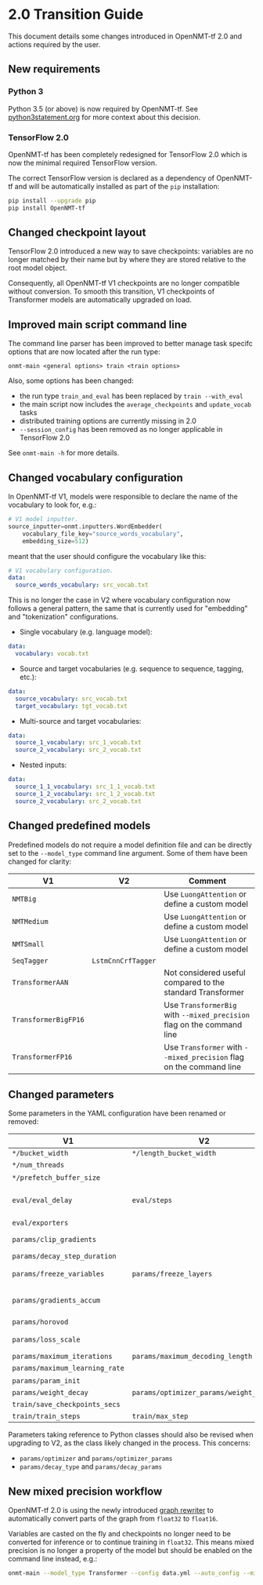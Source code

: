 # 2.0 Transition Guide

This document details some changes introduced in OpenNMT-tf 2.0 and actions required by the user.

## New requirements

### Python 3

Python 3.5 (or above) is now required by OpenNMT-tf. See [python3statement.org](https://python3statement.org/) for more context about this decision.

### TensorFlow 2.0

OpenNMT-tf has been completely redesigned for TensorFlow 2.0 which is now the minimal required TensorFlow version.

The correct TensorFlow version is declared as a dependency of OpenNMT-tf and will be automatically installed as part of the `pip` installation:

```bash
pip install --upgrade pip
pip install OpenNMT-tf
```

## Changed checkpoint layout

TensorFlow 2.0 introduced a new way to save checkpoints: variables are no longer matched by their name but by where they are stored relative to the root model object.

Consequently, all OpenNMT-tf V1 checkpoints are no longer compatible without conversion. To smooth this transition, V1 checkpoints of Transformer models are automatically upgraded on load.

## Improved main script command line

The command line parser has been improved to better manage task specifc options that are now located after the run type:

```text
onmt-main <general options> train <train options>
```

Also, some options has been changed:

* the run type `train_and_eval` has been replaced by `train --with_eval`
* the main script now includes the `average_checkpoints` and `update_vocab` tasks
* distributed training options are currently missing in 2.0
* `--session_config` has been removed as no longer applicable in TensorFlow 2.0

See `onmt-main -h` for more details.

## Changed vocabulary configuration

In OpenNMT-tf V1, models were responsible to declare the name of the vocabulary to look for, e.g.:

```python
# V1 model inputter.
source_inputter=onmt.inputters.WordEmbedder(
    vocabulary_file_key="source_words_vocabulary",
    embedding_size=512)
```

meant that the user should configure the vocabulary like this:

```yaml
# V1 vocabulary configuration.
data:
  source_words_vocabulary: src_vocab.txt
```

This is no longer the case in V2 where vocabulary configuration now follows a general pattern, the same that is currently used for "embedding" and "tokenization" configurations.

* Single vocabulary (e.g. language model):

```yaml
data:
  vocabulary: vocab.txt
```

* Source and target vocabularies (e.g. sequence to sequence, tagging, etc.):

```yaml
data:
  source_vocabulary: src_vocab.txt
  target_vocabulary: tgt_vocab.txt
```

* Multi-source and target vocabularies:

```yaml
data:
  source_1_vocabulary: src_1_vocab.txt
  source_2_vocabulary: src_2_vocab.txt
```

* Nested inputs:

```yaml
data:
  source_1_1_vocabulary: src_1_1_vocab.txt
  source_1_2_vocabulary: src_1_2_vocab.txt
  source_2_vocabulary: src_2_vocab.txt
```

## Changed predefined models

Predefined models do not require a model definition file and can be directly set to the `--model_type` command line argument. Some of them have been changed for clarity:

| V1 | V2 | Comment |
| --- | --- | --- |
| `NMTBig` | | Use `LuongAttention` or define a custom model |
| `NMTMedium` | | Use `LuongAttention` or define a custom model |
| `NMTSmall` | | Use `LuongAttention` or define a custom model |
| `SeqTagger` | `LstmCnnCrfTagger` | |
| `TransformerAAN` | | Not considered useful compared to the standard Transformer |
| `TransformerBigFP16` | | Use `TransformerBig` with `--mixed_precision` flag on the command line |
| `TransformerFP16` | | Use `Transformer` with `--mixed_precision` flag on the command line |

## Changed parameters

Some parameters in the YAML configuration have been renamed or removed:

| V1 | V2 | Comment |
| --- | --- | --- |
| `*/bucket_width` | `*/length_bucket_width` | |
| `*/num_threads` | | Automatic value |
| `*/prefetch_buffer_size` | | Automatic value |
| `eval/eval_delay` | `eval/steps` | Use steps instead of seconds to set the evaluation frequency |
| `eval/exporters` | | Not implemented |
| `params/clip_gradients` | | Set [`clipnorm` or `clipvalue`](https://www.tensorflow.org/versions/r2.0/api_docs/python/tf/keras/optimizers/Optimizer#__init__) in `params/optimizer_params/` |
| `params/decay_step_duration` | | No longer useful |
| `params/freeze_variables` | `params/freeze_layers` | Use layer names instead of variable regexps |
| `params/gradients_accum` | | Use `train/effective_batch_size` instead |
| `params/horovod` | | Not implemented |
| `params/loss_scale` | | Dynamic loss scaling by default |
| `params/maximum_iterations` | `params/maximum_decoding_length` | |
| `params/maximum_learning_rate` | | Not implemented |
| `params/param_init` | | Not implemented |
| `params/weight_decay` | `params/optimizer_params/weight_decay` | |
| `train/save_checkpoints_secs` | | Not implemented |
| `train/train_steps` | `train/max_step` | |

Parameters taking reference to Python classes should also be revised when upgrading to V2, as the class likely changed in the process. This concerns:

* `params/optimizer` and `params/optimizer_params`
* `params/decay_type` and `params/decay_params`

## New mixed precision workflow

OpenNMT-tf 2.0 is using the newly introduced [graph rewriter](https://www.tensorflow.org/versions/r2.0/api_docs/python/tf/train/experimental/enable_mixed_precision_graph_rewrite) to automatically convert parts of the graph from `float32` to `float16`.

Variables are casted on the fly and checkpoints no longer need to be converted for inference or to continue training in `float32`. This means mixed precision is no longer a property of the model but should be enabled on the command line instead, e.g.:

```bash
onmt-main --model_type Transformer --config data.yml --auto_config --mixed_precision train
```
